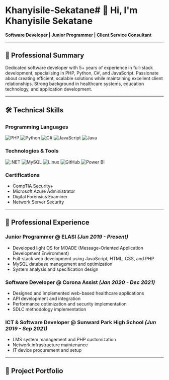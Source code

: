 # Khanyisile-Sekatane# 👋 Hi, I'm Khanyisile Sekatane

**Software Developer | Junior Programmer | Client Service Consultant**

---

## 🎯 Professional Summary

Dedicated software developer with 5+ years of experience in full-stack development, specialising in PHP, Python, C#, and JavaScript. Passionate about creating efficient, scalable solutions while maintaining excellent client relationships. Strong background in healthcare systems, education technology, and application development.

---

## 🛠️ Technical Skills

### **Programming Languages**
![PHP](https://img.shields.io/badge/PHP-777BB4?style=for-the-badge&logo=php&logoColor=white)
![Python](https://img.shields.io/badge/Python-3776AB?style=for-the-badge&logo=python&logoColor=white)
![C#](https://img.shields.io/badge/C%23-239120?style=for-the-badge&logo=c-sharp&logoColor=white)
![JavaScript](https://img.shields.io/badge/JavaScript-F7DF1E?style=for-the-badge&logo=javascript&logoColor=black)
![Java](https://img.shields.io/badge/Java-ED8B00?style=for-the-badge&logo=java&logoColor=white)

### **Technologies & Tools**
![.NET](https://img.shields.io/badge/.NET-512BD4?style=for-the-badge&logo=dotnet&logoColor=white)
![MySQL](https://img.shields.io/badge/MySQL-4479A1?style=for-the-badge&logo=mysql&logoColor=white)
![Linux](https://img.shields.io/badge/Linux-FCC624?style=for-the-badge&logo=linux&logoColor=black)
![GitHub](https://img.shields.io/badge/GitHub-181717?style=for-the-badge&logo=github&logoColor=white)
![Power BI](https://img.shields.io/badge/Power_BI-F2C811?style=for-the-badge&logo=powerbi&logoColor=black)

### **Certifications**
- CompTIA Security+
- Microsoft Azure Administrator
- Digital Forensics Examiner
- Network Server Security

---

## 💼 Professional Experience

### **Junior Programmer** @ ELASI *(Jun 2019 - Present)*
- Developed light OS for MOADE (Message-Oriented Application Development Environment)
- Full-stack web development using JavaScript, HTML, CSS, and PHP
- MySQL database management and optimization
- System analysis and specification design

### **Software Developer** @ Corona Assist *(Jan 2020 - Dec 2021)*
- Designed and implemented web-based healthcare applications
- API development and integration
- Performance optimization and security implementation
- SDLC methodology implementation

### **ICT & Software Developer** @ Sunward Park High School *(Jun 2019 - Sep 2021)*
- LMS system management and PHP customization
- Network infrastructure maintenance
- IT device procurement and setup

---

## 📂 Project Portfolio
